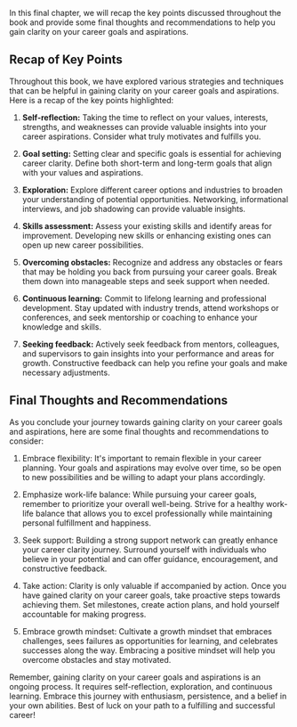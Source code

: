 
In this final chapter, we will recap the key points discussed throughout the book and provide some final thoughts and recommendations to help you gain clarity on your career goals and aspirations.

Recap of Key Points
-------------------

Throughout this book, we have explored various strategies and techniques that can be helpful in gaining clarity on your career goals and aspirations. Here is a recap of the key points highlighted:

1. **Self-reflection:** Taking the time to reflect on your values, interests, strengths, and weaknesses can provide valuable insights into your career aspirations. Consider what truly motivates and fulfills you.

2. **Goal setting:** Setting clear and specific goals is essential for achieving career clarity. Define both short-term and long-term goals that align with your values and aspirations.

3. **Exploration:** Explore different career options and industries to broaden your understanding of potential opportunities. Networking, informational interviews, and job shadowing can provide valuable insights.

4. **Skills assessment:** Assess your existing skills and identify areas for improvement. Developing new skills or enhancing existing ones can open up new career possibilities.

5. **Overcoming obstacles:** Recognize and address any obstacles or fears that may be holding you back from pursuing your career goals. Break them down into manageable steps and seek support when needed.

6. **Continuous learning:** Commit to lifelong learning and professional development. Stay updated with industry trends, attend workshops or conferences, and seek mentorship or coaching to enhance your knowledge and skills.

7. **Seeking feedback:** Actively seek feedback from mentors, colleagues, and supervisors to gain insights into your performance and areas for growth. Constructive feedback can help you refine your goals and make necessary adjustments.

Final Thoughts and Recommendations
----------------------------------

As you conclude your journey towards gaining clarity on your career goals and aspirations, here are some final thoughts and recommendations to consider:

1. Embrace flexibility: It's important to remain flexible in your career planning. Your goals and aspirations may evolve over time, so be open to new possibilities and be willing to adapt your plans accordingly.

2. Emphasize work-life balance: While pursuing your career goals, remember to prioritize your overall well-being. Strive for a healthy work-life balance that allows you to excel professionally while maintaining personal fulfillment and happiness.

3. Seek support: Building a strong support network can greatly enhance your career clarity journey. Surround yourself with individuals who believe in your potential and can offer guidance, encouragement, and constructive feedback.

4. Take action: Clarity is only valuable if accompanied by action. Once you have gained clarity on your career goals, take proactive steps towards achieving them. Set milestones, create action plans, and hold yourself accountable for making progress.

5. Embrace growth mindset: Cultivate a growth mindset that embraces challenges, sees failures as opportunities for learning, and celebrates successes along the way. Embracing a positive mindset will help you overcome obstacles and stay motivated.

Remember, gaining clarity on your career goals and aspirations is an ongoing process. It requires self-reflection, exploration, and continuous learning. Embrace this journey with enthusiasm, persistence, and a belief in your own abilities. Best of luck on your path to a fulfilling and successful career!
